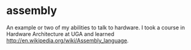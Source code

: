 assembly
========

An example or two of my abilities to talk to hardware. I took a course in Hardware Architecture at UGA and learned http://en.wikipedia.org/wiki/Assembly_language.
